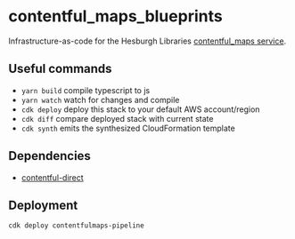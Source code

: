 # contentful_maps_blueprints
Infrastructure-as-code for the Hesburgh Libraries [contentful_maps service](https://github.com/ndlib/contentful_maps).

## Useful commands

 * `yarn build`   compile typescript to js
 * `yarn watch`   watch for changes and compile
 * `cdk deploy`      deploy this stack to your default AWS account/region
 * `cdk diff`        compare deployed stack with current state
 * `cdk synth`       emits the synthesized CloudFormation template

## Dependencies
 * [contentful-direct](https://github.com/ndlib/contentful_direct_blueprints)

## Deployment
```
cdk deploy contentfulmaps-pipeline
```
